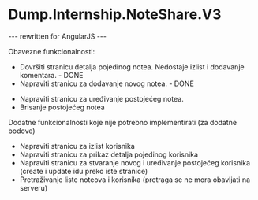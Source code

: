 # Dump.Internship.NoteShare.V3
---   rewritten for AngularJS   ---

Obavezne funkcionalnosti:
+	Dovršiti stranicu detalja pojedinog notea. Nedostaje izlist i dodavanje komentara. - DONE
+	Napraviti stranicu za dodavanje novog notea. - DONE
-	Napraviti stranicu za uređivanje postojećeg notea.
-	Brisanje postojećeg notea

Dodatne funkcionalnosti koje nije potrebno implementirati (za dodatne bodove)
-	Napraviti stranicu za izlist korisnika
-	Napraviti stranicu za prikaz detalja pojedinog korisnika
-	Napraviti stranicu za stvaranje novog i uređivanje postojećeg korisnika (create i update idu preko iste stranice)
-	Pretraživanje liste noteova i korisnika (pretraga se ne mora obavljati na serveru)
